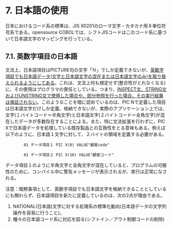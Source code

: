 # 7. 日本語の使用

日本におけるコード系の標準は、JIS X0201のローマ文字・カタカナ用８単位符号系である。opensource COBOLでは、シフトJISコードはこのコード系に基づいて日本語文字のマッピングを行っている。

## 7.1. 英数字項目の日本語

文法上、日本語項目はPICTURE句の文字「Ｎ」でしか定義できないが、<u>英数字項目でも日本語データ(文字と日本語文字の混在または日本語文字のみ)を取り扱えられるようにしてある</u>。これは、文法上何も規定せず(整合性がとれなくなる)に、その使用はプログラマの責任としている。つまり、<u>INSPECT文、STRING文およびUNSTRING文で使用した場合や、部分参照を行った場合、その実行結果は保証されない</u>。このようなことを暗に認めているのは、PIC Nで定義した項目は日本語文字だけしか定義、格納できないが、実際のアプリケーション上では、文字(１バイトコード＝半角文字)と日本語文字(２バイトコード＝全角文字)が混在したデータが多数存在することによる。また、特に文法拡張を行わずに、PIC Xで日本語データを処理している既存製品との互換性をとる意味もある。例えば以下のように、日本語１文字に対して、２バイトの領域を定義する必要がある。


            01 データ項目１ PIC X(8) VALUE"顧客code"

            01 データ項目２ PIC X(10) VALUE"顧客コード"

データ項目１のように半角文字と全角文字が混在していると、プログラムの可搬性のために、コンパイル中に警告メッセージが表示されるが、実行は正常になされる。

注意：暗黙事項として、英数字項目でも日本語文字を格納できることとしているにも関わらず、日本語項目を新たに定義しているのは、次の2点が理由である。

1. NATIONAL(日本語)文字に対する処理系の標準化動向(日本語データの文字列操作を容易に行うこと)。
2. 種々の日本語コード系に対応を図る(シフトイン／アウト制御コードの削除)
